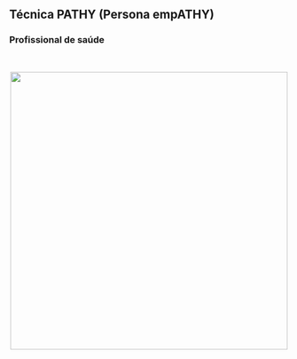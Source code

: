 ## Técnica PATHY (Persona empATHY)

### Profissional de saúde 
<br>
<p align="center"> <img src="https://postimg.cc/dDn5LS3M][img]https://i.postimg.cc/dDn5LS3M/PERSONA-1.png" alt="" width="500" /></p>
<br>
